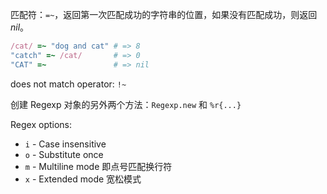 
匹配符：`=~`，返回第一次匹配成功的字符串的位置，如果没有匹配成功，则返回 *nil*。

```ruby
/cat/ =~ "dog and cat" # => 8
"catch" =~ /cat/       # => 0
"CAT" =~               # => nil
```

does not match operator: `!~`

创建 Regexp 对象的另外两个方法：`Regexp.new` 和 `%r{...}`

Regex options:

 *  `i` - Case insensitive
 *  `o` - Substitute once
 *  `m` - Multiline mode 即点号匹配换行符
 *  `x` - Extended mode 宽松模式
